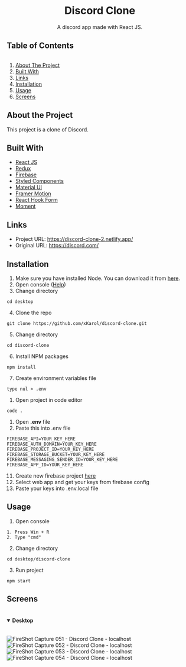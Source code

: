 <center>
<br/>
<h1>Discord Clone</h1>
A discord app made with React JS.
<br/>
</center>
<h2 style="display: inline-block">Table of Contents</h2>
<ol>
    <li><a href="#about-the-project">About The Project</a></li>
    <li><a href="#built-with">Built With</a></li>
    <li><a href="#links">Links</a></li>
    <li><a href="#installation">Installation</a></li>
    <li><a href="#usage">Usage</a></li>
    <li><a href="#screens">Screens</a></li>
</ol>

## About the Project
This project is a clone of Discord.

## Built With
* <a href="https://reactjs.org/">React JS</a>
* <a href="https://redux.js.org/">Redux</a>
* <a href="https://firebase.google.com/">Firebase</a>
* <a href="https://styled-components.com/">Styled Components</a>
* <a href="https://mui.com/">Material UI</a>
* <a href="https://www.framer.com/motion/">Framer Motion</a>
* <a href="https://react-hook-form.com/">React Hook Form</a>
* <a href="https://momentjs.com/">Moment</a>

## Links 
- Project URL: https://discord-clone-2.netlify.app/
- Original URL: https://discord.com/

## Installation
1. Make sure you have installed Node. You can download it from [here](https://nodejs.org/en/).
2. Open console ([Help](#usage))
3. Change directory

`cd desktop`

4. Clone the repo

`git clone https://github.com/xKarol/discord-clone.git`

5. Change directory

`cd discord-clone`

6. Install NPM packages

`npm install`

7. Create environment variables file

`type nul > .env`

1. Open project in code editor

`code .`

1. Open **.env** file
2.  Paste this into .env file

```
FIREBASE_API=YOUR_KEY_HERE
FIREBASE_AUTH_DOMAIN=YOUR_KEY_HERE
FIREBASE_PROJECT_ID=YOUR_KEY_HERE
FIREBASE_STORAGE_BUCKET=YOUR_KEY_HERE
FIREBASE_MESSAGING_SENDER_ID=YOUR_KEY_HERE
FIREBASE_APP_ID=YOUR_KEY_HERE
```

11.   Create new firebase project [here](https://console.firebase.google.com/)
12.   Select web app and get your keys from firebase config
13.   Paste your keys into .env.local file

## Usage
1. Open console

```
1. Press Win + R
2. Type "cmd"
```
2. Change directory

```cd desktop/discord-clone```

3. Run project

```npm start```


## Screens
<details open="open">
  <summary><h4 style="display: inline-block">Desktop</h2></summary>
  
![FireShot Capture 051 - Discord Clone - localhost](https://user-images.githubusercontent.com/83913433/156877356-90459844-3036-488f-9a91-efdb2a7c48c4.png)
![FireShot Capture 052 - Discord Clone - localhost](https://user-images.githubusercontent.com/83913433/156877353-b3ec3427-2295-4954-9077-5833adc19089.png)
![FireShot Capture 053 - Discord Clone - localhost](https://user-images.githubusercontent.com/83913433/156877354-3f7fcc09-8ecd-45dc-945a-9cbaf5b51ba8.png)
![FireShot Capture 054 - Discord Clone - localhost](https://user-images.githubusercontent.com/83913433/156877355-bbc1691a-b268-458d-80e9-4eab6366dd50.png)

</details>